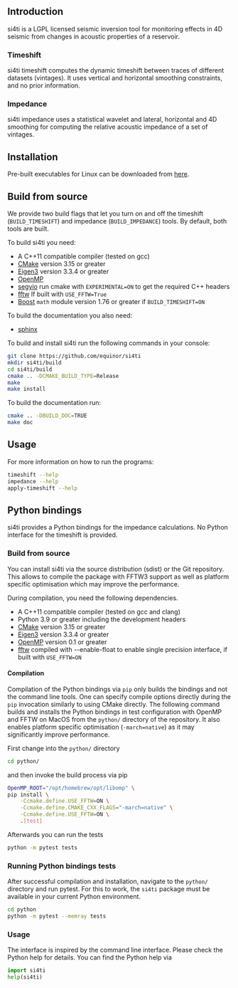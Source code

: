 ## Introduction ##
si4ti is a LGPL licensed seismic inversion tool for monitoring effects in 4D
seismic from changes in acoustic properties of a reservoir.

### Timeshift ###
si4ti timeshift computes the dynamic timeshift between traces of different
datasets (vintages). It uses vertical and horizontal smoothing constraints, and
no prior information.

### Impedance ###
si4ti impedance uses a statistical wavelet and lateral, horizontal and 4D
smoothing for computing the relative acoustic impedance of a set of vintages.

## Installation ##
Pre-built executables for Linux can be downloaded from
[here](https://github.com/equinor/si4ti/releases).

## Build from source ##
We provide two build flags that let you turn on and off the timeshift
(`BUILD_TIMESHIFT`) and impedance (`BUILD_IMPEDANCE`) tools. By default, both
tools are built.

To build si4ti you need:
 * A C++11 compatible compiler (tested on gcc)
 * [CMake](https://cmake.org) version 3.15 or greater
 * [Eigen3](https://eigen.tuxfamily.org) version 3.3.4 or greater
 * [OpenMP](https://www.openmp.org)
 * [segyio](https://github.com/equinor/segyio) run cmake with `EXPERIMENTAL=ON`
   to get the required C++ headers
 * [fftw](https://www.fftw.org) If built with `USE_FFTW=True`
 * [Boost](https://www.boost.org) `math` module version 1.76 or greater if
   `BUILD_TIMESHIFT=ON`

To build the documentation you also need:
 * [sphinx](https://pypi.org/project/Sphinx)

To build and install si4ti run the following commands in your console:

```bash
git clone https://github.com/equinor/si4ti
mkdir si4ti/build
cd si4ti/build
cmake .. -DCMAKE_BUILD_TYPE=Release
make
make install
```

To build the documentation run:
```bash
cmake .. -DBUILD_DOC=TRUE
make doc
```

## Usage ##
For more information on how to run the programs:
```bash
timeshift --help
impedance --help
apply-timeshift --help
```

## Python bindings ##
si4ti provides a Python bindings for the impedance calculations. No Python
interface for the timeshift is provided.

### Build from source ###
You can install si4ti via the source distribution (sdist) or the Git
repository. This allows to compile the package with FFTW3 support as well as
platform specific optimisation which may improve the performance.

During compilation, you need the following dependencies.
 * A C++11 compatible compiler (tested on gcc and clang)
 * Python 3.9 or greater including the development headers
 * [CMake](https://cmake.org) version 3.15 or greater
 * [Eigen3](https://eigen.tuxfamily.org) version 3.3.4 or greater
 * [OpenMP](https://www.openmp.org)
   version 0.1 or greater
 * [fftw](https://www.fftw.org) compiled with --enable-float to enable single
   precision interface, if built with `USE_FFTW=ON`

#### Compilation ####
Compilation of the Python bindings via `pip` only builds the bindings and not
the command line tools. One can specify compile options directly during the
`pip` invocation similarly to using CMake directly. The following command
builds and installs the Python bindings in test configuration with OpenMP and
FFTW on MacOS from the `python/` directory of the repository. It also enables
platform specific optimisation (`-march=native`) as it may significantly
improve performance.

First change into the `python/` directory

```bash
cd python/
```

and then invoke the build process via pip

```bash
OpenMP_ROOT="/opt/homebrew/opt/libomp" \
pip install \
    -Ccmake.define.USE_FFTW=ON \
    -Ccmake.define.CMAKE_CXX_FLAGS="-march=native" \
    -Ccmake.define.USE_FFTW=ON \
    .[test]
```

Afterwards you can run the tests


```bash
python -m pytest tests
```

### Running Python bindings tests ###
After successful compilation and installation, navigate to the `python/`
directory and run pytest. For this to work, the `si4ti` package must be
available in your current Python environment.

```bash
cd python
python -m pytest --memray tests
```

### Usage ###
The interface is inspired by the command line interface. Please check the
Python help for details. You can find the Python help via

```python
import si4ti
help(si4ti)
```
